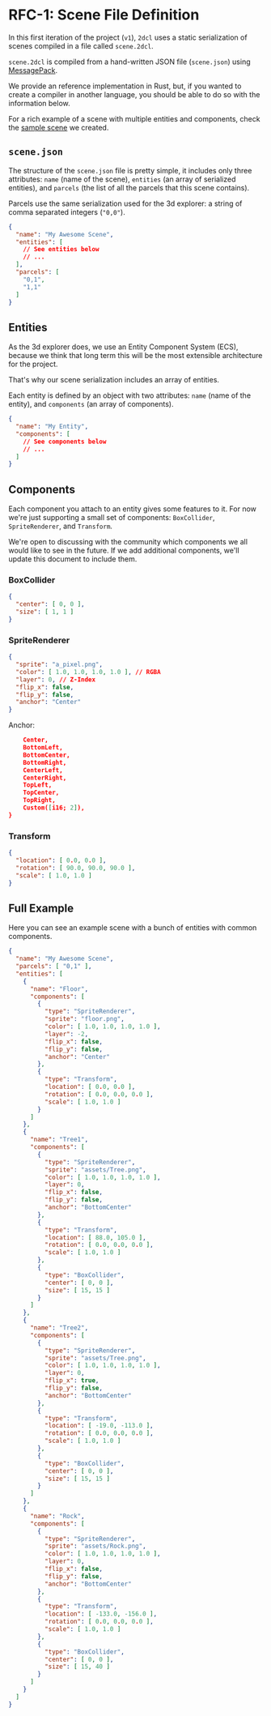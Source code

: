 # RFC-1: Scene File Definition

In this first iteration of the project (`v1`), `2dcl` uses a static serialization of scenes compiled in a file called `scene.2dcl`. 

`scene.2dcl` is compiled from a hand-written JSON file (`scene.json`) using [MessagePack](https://msgpack.org/).

We provide an reference implementation in Rust, but, if you wanted to create a compiler in another language, you should be able to do so with the information below.

For a rich example of a scene with multiple entities and components, check the [sample scene](https://github.com/hiddenpeopleclub/2dcl-sample-scene) we created.

## `scene.json`

The structure of the `scene.json` file is pretty simple, it includes only three attributes: `name` (name of the scene), `entities` (an array of serialized entities), and `parcels` (the list of all the parcels that this scene contains).

Parcels use the same serialization used for the 3d explorer: a string of comma separated integers (`"0,0"`).

```json
{
  "name": "My Awesome Scene",
  "entities": [
    // See entities below
    // ... 
  ],
  "parcels": [
    "0,1",
    "1,1"
  ]
}
```

## Entities

As the 3d explorer does, we use an Entity Component System (ECS), because we think that long term this will be the most extensible architecture for the project.

That's why our scene serialization includes an array of entities.

Each entity is defined by an object with two attributes: `name` (name of the entity), and `components` (an array of components).

```json
{
  "name": "My Entity",
  "components": [
    // See components below
    // ...
  ] 
}
```

## Components

Each component you attach to an entity gives some features to it. For now we're just supporting a small set of components: `BoxCollider`, `SpriteRenderer`, and `Transform`.

We're open to discussing with the community which components we all would like to see in the future. If we add additional components, we'll update this document to include them.

### BoxCollider
```json
{
  "center": [ 0, 0 ],
  "size": [ 1, 1 ]
}
```

### SpriteRenderer
```json
{
  "sprite": "a_pixel.png",
  "color": [ 1.0, 1.0, 1.0, 1.0 ], // RGBA
  "layer": 0, // Z-Index
  "flip_x": false,
  "flip_y": false,
  "anchor": "Center"
}
```

Anchor:
```json
    Center,
    BottomLeft,
    BottomCenter,
    BottomRight,
    CenterLeft,
    CenterRight,
    TopLeft,
    TopCenter,
    TopRight,
    Custom([i16; 2]),
}
```

### Transform
```json
{
  "location": [ 0.0, 0.0 ],
  "rotation": [ 90.0, 90.0, 90.0 ],
  "scale": [ 1.0, 1.0 ]
}
```

## Full Example

Here you can see an example scene with a bunch of entities with common components.

```json
{
  "name": "My Awesome Scene",
  "parcels": [ "0,1" ],
  "entities": [
    {
      "name": "Floor",
      "components": [
        {
          "type": "SpriteRenderer",
          "sprite": "floor.png",
          "color": [ 1.0, 1.0, 1.0, 1.0 ],
          "layer": -2,
          "flip_x": false,
          "flip_y": false,
          "anchor": "Center"
        },
        { 
          "type": "Transform",
          "location": [ 0.0, 0.0 ],
          "rotation": [ 0.0, 0.0, 0.0 ],
          "scale": [ 1.0, 1.0 ]
        }
      ]
    },
    {
      "name": "Tree1",
      "components": [
        {
          "type": "SpriteRenderer",
          "sprite": "assets/Tree.png",
          "color": [ 1.0, 1.0, 1.0, 1.0 ],
          "layer": 0,
          "flip_x": false,
          "flip_y": false,
          "anchor": "BottomCenter"
        },
        { 
          "type": "Transform",
          "location": [ 88.0, 105.0 ],
          "rotation": [ 0.0, 0.0, 0.0 ],
          "scale": [ 1.0, 1.0 ]
        },
        {
          "type": "BoxCollider",
          "center": [ 0, 0 ],
          "size": [ 15, 15 ]
        }
      ]
    },
    {
      "name": "Tree2",
      "components": [
        {
          "type": "SpriteRenderer",
          "sprite": "assets/Tree.png",
          "color": [ 1.0, 1.0, 1.0, 1.0 ],
          "layer": 0,
          "flip_x": true,
          "flip_y": false,
          "anchor": "BottomCenter"
        },
        { 
          "type": "Transform",
          "location": [ -19.0, -113.0 ],
          "rotation": [ 0.0, 0.0, 0.0 ],
          "scale": [ 1.0, 1.0 ]
        },
        {
          "type": "BoxCollider",
          "center": [ 0, 0 ],
          "size": [ 15, 15 ]
        }
      ]
    },
    {
      "name": "Rock",
      "components": [
        {
          "type": "SpriteRenderer",
          "sprite": "assets/Rock.png",
          "color": [ 1.0, 1.0, 1.0, 1.0 ],
          "layer": 0,
          "flip_x": false,
          "flip_y": false,
          "anchor": "BottomCenter"
        },
        { 
          "type": "Transform",
          "location": [ -133.0, -156.0 ],
          "rotation": [ 0.0, 0.0, 0.0 ],
          "scale": [ 1.0, 1.0 ]
        },
        {
          "type": "BoxCollider",
          "center": [ 0, 0 ],
          "size": [ 15, 40 ]
        }
      ]
    }
  ]
}
```
